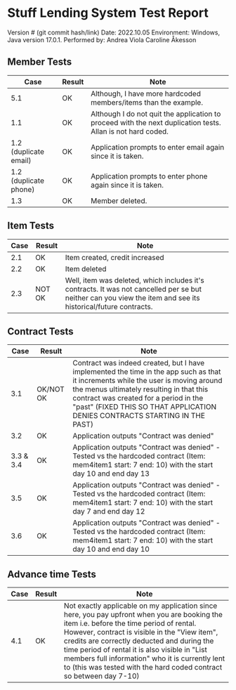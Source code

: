 # Stuff Lending System Test Report

Version # (git commit hash/link)
Date: 2022.10.05
Environment: Windows, Java version 17.0.1. 
Performed by: Andrea Viola Caroline Åkesson

## Member Tests

| Case        | Result      | Note        |
| ----------- | ----------- | ----------- |
| 5.1      | OK | Although, I have more hardcoded members/items than the example. |
| 1.1   | OK | Although I do not quit the application to proceed with the next duplication tests. Allan is not hard coded. |
| 1.2 (duplicate email)   | OK | Application prompts to enter email again since it is taken.  |
| 1.2  (duplicate phone) | OK  | Application prompts to enter phone again since it is taken.  |
| 1.3 | OK        |  Member deleted.   |

## Item Tests

| Case        | Result      | Note        |
| ----------- | ----------- | ----------- |
| 2.1  | OK | Item created, credit increased |
| 2.2 | OK | Item deleted |
| 2.3 | NOT OK | Well, item was deleted, which includes it's contracts. It was not cancelled per se but neither can you view the item and see its historical/future contracts. |

## Contract Tests

| Case        | Result      | Note        |
| ----------- | ----------- | ----------- |
| 3.1  | OK/NOT OK | Contract was indeed created, but I have implemented the time in the app such as that it increments while the user is moving around the menus ultimately resulting in that this contract was created for a period in the "past" (FIXED THIS SO THAT APPLICATION DENIES CONTRACTS STARTING IN THE PAST)|
| 3.2 | OK | Application outputs "Contract was denied" |
| 3.3 & 3.4 | OK | Application outputs "Contract was denied" - Tested vs the hardcoded contract (Item: mem4item1 start: 7 end: 10) with the start day 10 and end day 13 |
| 3.5 | OK | Application outputs "Contract was denied" - Tested vs the hardcoded contract (Item: mem4item1 start: 7 end: 10) with the start day 7 and end day 12 |
| 3.6 | OK | Application outputs "Contract was denied" - Tested vs the hardcoded contract (Item: mem4item1 start: 7 end: 10) with the start day 10 and end day 10 |

## Advance time Tests

| Case        | Result      | Note        |
| ----------- | ----------- | ----------- |
| 4.1 | OK | Not exactly applicable on my application since here, you pay upfront when you are booking the item i.e. before the time period of rental. However, contract is visible in the "View item", credits are correctly deducted and during the time period of rental it is also visible in "List members full information" who it is currently lent to (this was tested with the hard coded contract so between day 7-10)|

